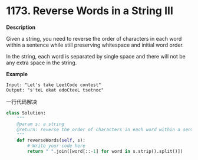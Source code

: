 # 1173. Reverse Words in a String III

**Description**

Given a string, you need to reverse the order of characters in each word within a sentence while still preserving whitespace and initial word order.

In the string, each word is separated by single space and there will not be any extra space in the string.


**Example**

```
Input: "Let's take LeetCode contest"
Output: "s'teL ekat edoCteeL tsetnoc"
```

一行代码解决

```python
class Solution:
    """
    @param s: a string
    @return: reverse the order of characters in each word within a sentence while still preserving whitespace and initial word order
    """
    def reverseWords(self, s):
        # Write your code here
        return " ".join([word[::-1] for word in s.strip().split()])
```